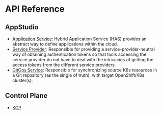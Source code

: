 # API Reference

## AppStudio 

- [Application Service](application-service.md): Hybrid Application Service (HAS) provides an abstract way to define applications within the cloud.
- [Service Provider](service-provider.md): Responsible for providing a service-provider-neutral way of obtaining authentication tokens so that tools accessing the service provider do not have to deal with the intricacies of getting the access tokens from the different service providers.
- [GitOps Service](gitops.md): Responsible for synchronizing source K8s resources in a Git repository (as the single of truth), with target OpenShift/K8s cluster(s). 


## Control Plane

- [KCP](kcp.md)